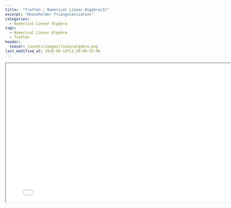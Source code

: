 ```yaml
---
title:  "Traften : Numerical Linear Algebra(3)"
excerpt: "Householder Triangularization"
categories:
  - Numerical Linear Algebra
tags:
  - Numerical Linear Algebra
  - Traften
header:
  teaser: /assets/images/linearalgebra.png
last_modified_at: 2020-09-14T11:30:00-35:00
---
```


<iframe src = "/ViewerJS/#../assets/pdf/Lecture 10. Householder Triangularization.pdf" width='800' height='450' allowfullscreen webkitallowfullscreen></iframe>
